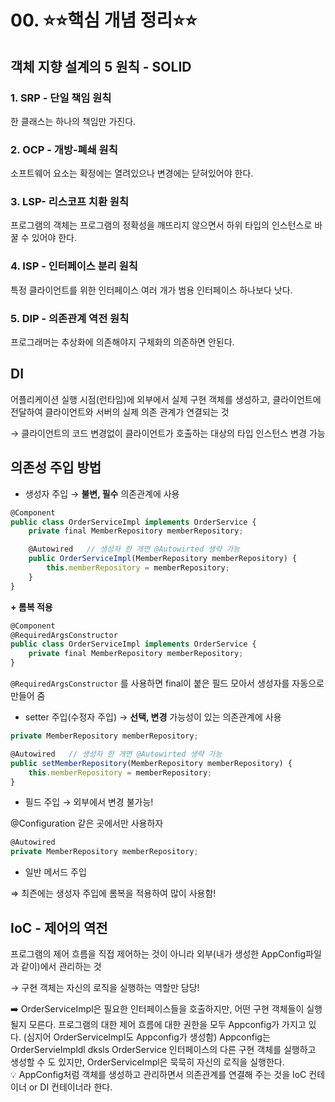 # 00. ⭐⭐핵심 개념 정리⭐⭐

## 객체 지향 설계의 5 원칙 - SOLID

### 1. SRP - 단일 책임 원칙

한 클래스는 하나의 책임만 가진다.

### 2. OCP - 개방-폐쇄 원칙

소프트웨어 요소는 확정에는 열려있으나 변경에는 닫혀있어야 한다.

### 3. LSP- 리스코프 치환 원칙

프로그램의 객체는 프로그램의 정확성을 깨뜨리지 않으면서 하위 타입의 인스턴스로 바꿀 수 있어야 한다.

### 4. ISP - 인터페이스 분리 원칙

특정 클라이언트를 위한 인터페이스 여러 개가 범용 인터페이스 하나보다 낫다.

### 5. DIP - 의존관계 역전 원칙

프로그래머는 추상화에 의존해야지 구체화의 의존하면 안된다. 

## DI

어플리케이션 실행 시점(런타임)에 외부에서 실제 구현 객체를 생성하고, 클라이언트에 전달하여 클라이언트와 서버의 실제 의존 관계가 연결되는 것 

→ 클라이언트의 코드 변경없이 클라이언트가 호출하는 대상의 타입 인스턴스 변경 가능

## 의존성 주입 방법

- 생성자 주입 → **불변, 필수** 의존관계에 사용

```jsx
@Component
public class OrderServiceImpl implements OrderService {
	private final MemberRepository memberRepository;

	@Autowired   // 생성자 한 개면 @Autowirted 생략 가능  
	public OrderServiceImpl(MemberRepository memberRepository) {
		this.memberRepository = memberRepository;
	}
}
```

**+ 롬복 적용**

```jsx
@Component
@RequiredArgsConstructor
public class OrderServiceImpl implements OrderService {
	private final MemberRepository memberRepository;
}
```

`@RequiredArgsConstructor` 를 사용하면 final이 붙은 필드 모아서 생성자를 자동으로 만들어 줌 

- setter 주입(수정자 주입) → **선택, 변경** 가능성이 있는 의존관계에 사용

```jsx
private MemberRepository memberRepository;

@Autowired   // 생성자 한 개면 @Autowirted 생략 가능  
public setMemberRepository(MemberRepository memberRepository) {
	this.memberRepository = memberRepository;
}
```

- 필드 주입 → 외부에서 변경 불가능!

@Configuration 같은 곳에서만 사용하자

```jsx
@Autowired
private MemberRepository memberRepository;
```

- 일반 메서드 주입

⇒ 최즌에는 생성자 주입에 롬복을 적용하여 많이 사용함! 

## IoC - 제어의 역전

프로그램의 제어 흐름을 직접 제어하는 것이 아니라 외부(내가 생성한 AppConfig파일과 같이)에서 관리하는 것

→ 구현 객체는 자신의 로직을 실행하는 역할만 담당!

<aside>
➡️ OrderServiceImpl은 필요한 인터페이스들을 호출하지만, 어떤 구현 객체들이 실행될지 모른다. 프로그램의 대한 제어 흐름에 대한 권한을 모두 Appconfig가 가지고 있다. (심지어 OrderServiceImpl도 Appconfig가 생성함) Appconfig는 OrderServieImpldl dksls OrderService 인터페이스의 다른 구현 객체를 실행하고 생성할 수 도 있지만, OrderServiceImpl은 묵묵히 자신의 로직을 실행한다.

</aside>

<aside>
💡 AppConfig처럼 객체를 생성하고 관리하면서 의존관계를 연결해 주는 것을 IoC 컨테이너 or DI 컨테이너라 한다.

</aside>
